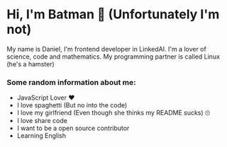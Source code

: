 
# Hi, I'm Batman 👋 (Unfortunately I'm not)

My name is Daniel, I'm frontend developer in LinkedAI. I'm a lover of science, code and mathematics. 
My programming partner is called Linux (he's a hamster)


### Some random information about me:
- JavaScript Lover ❤️
- I love spaghetti (But no into the code) 
- I love my girlfriend (Even though she thinks my README sucks) 🙄
- I love share code
- I want to be a open source contributor
- Learning English 
